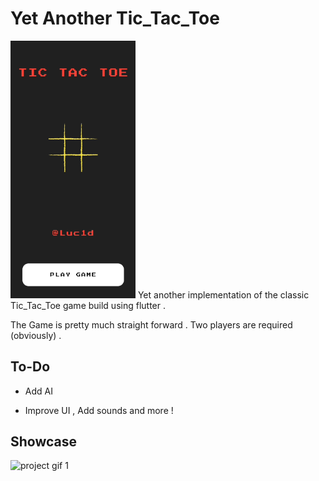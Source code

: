 # Yet Another Tic_Tac_Toe

<img src="showcase/pd.png" width="200" alt="Godot Engine logo">
Yet another implementation of the classic Tic_Tac_Toe game build using flutter .

The Game is pretty much straight forward . Two players are required (obviously) .

## To-Do

- Add AI

- Improve UI , Add sounds and more !

## Showcase

<img src="showcase/pd.gif" width="200" alt="project gif 1">
